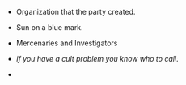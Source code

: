 * Organization that the party created.

* Sun on a blue mark. 

* Mercenaries and Investigators
* *if you have a cult problem you know who to call*.
* 